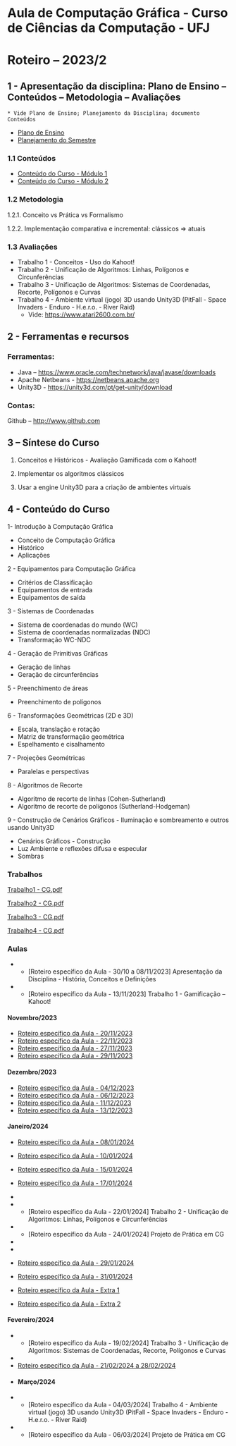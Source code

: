 # Aula de Computação Gráfica - Curso de Ciências da Computação - UFJ
# Roteiro – 2023/2

## 1 - Apresentação da disciplina: Plano de Ensino – Conteúdos – Metodologia – Avaliações
	* Vide Plano de Ensino; Planejamento da Disciplina; documento Conteúdos
 

- [Plano de Ensino](https://github.com/marcoswagner-commits/aulacg/files/10428342/Plano_Ensino_CG_2022_2.2023.pdf)
- [Planejamento do Semestre](https://github.com/marcoswagner-commits/aulacg/files/10428338/Planejamento.do.Semestre_2022_CG.pdf)

### 1.1 Conteúdos
- [Conteúdo do Curso - Módulo 1](https://github.com/marcoswagner-commits/aulacg/files/10428455/ApostilaCG2021_Modulo1.pdf)
- [Conteúdo do Curso - Módulo 2](https://github.com/marcoswagner-commits/aulacg/files/10428488/ApostilaCG2021_Modulo2.pdf)


### 1.2 Metodologia

1.2.1. Conceito vs Prática vs Formalismo

1.2.2. Implementação comparativa e incremental: clássicos => atuais

### 1.3 Avaliações
- Trabalho 1 - Conceitos - Uso do Kahoot!
- Trabalho 2 - Unificação de Algoritmos: Linhas, Polígonos e Circunferências
- Trabalho 3 - Unificação de Algoritmos: Sistemas de Coordenadas, Recorte, Polígonos e Curvas
- Trabalho 4 - Ambiente virtual (jogo) 3D usando Unity3D (PitFall - Space Invaders - Enduro - H.e.r.o. - River Raid) 
	- Vide: https://www.atari2600.com.br/ 

## 2  - Ferramentas e recursos

### Ferramentas:
- Java – https://www.oracle.com/technetwork/java/javase/downloads 
- Apache Netbeans - https://netbeans.apache.org
- Unity3D - https://unity3d.com/pt/get-unity/download

### Contas:
Github – http://www.github.com 


## 3 – Síntese do Curso

1. Conceitos e Históricos - Avaliação Gamificada com o Kahoot!

2. Implementar os algoritmos clássicos

3. Usar a engine Unity3D para a criação de ambientes virtuais

## 4 - Conteúdo do Curso
1- Introdução à Computação Gráfica
- Conceito de Computação Gráfica
- Histórico
- Aplicações

2 - Equipamentos para Computação Gráfica
- Critérios de Classificação
- Equipamentos de entrada
- Equipamentos de saída

3 - Sistemas de Coordenadas
- Sistema de coordenadas do mundo (WC)
- Sistema de coordenadas normalizadas (NDC)
- Transformação WC-NDC

4 - Geração de Primitivas Gráficas
- Geração de linhas
- Geração de circunferências

5 - Preenchimento de áreas
- Preenchimento de polígonos

6 - Transformações Geométricas (2D e 3D)
- Escala, translação e rotação
- Matriz de transformação geométrica
- Espelhamento e cisalhamento

7 - Projeções Geométricas
- Paralelas e perspectivas

8 - Algoritmos de Recorte
- Algoritmo de recorte de linhas (Cohen-Sutherland)
- Algoritmo de recorte de polígonos (Sutherland-Hodgeman)

9 - Construção de Cenários Gráficos - Iluminação e sombreamento e outros usando Unity3D
- Cenários Gráficos - Construção
- Luz Ambiente e reflexões difusa e especular
- Sombras


### Trabalhos

[Trabalho1 - CG.pdf](https://github.com/marcoswagner-commits/aulacg/blob/15b7895f13c40ada1da0710138d5fa00d748bfac/documentos/Trabalho1%20-%20CG.pdf)

[Trabalho2 - CG.pdf](https://github.com/marcoswagner-commits/aulacg/blob/2806ec17d835ca3860d041c20a72338e24caa322/documentos/Trabalho2%20-%20CG.pdf)

[Trabalho3 - CG.pdf](https://github.com/marcoswagner-commits/aulacg/blob/33e8ca2ba0c02a358c26515bde776306245e8f53/documentos/Trabalho3%20-%20CG.pdf)

[Trabalho4 - CG.pdf](https://github.com/marcoswagner-commits/aulacg/blob/33e8ca2ba0c02a358c26515bde776306245e8f53/documentos/Trabalho4%20-%20CG.pdf)





### Aulas
- - [Roteiro específico da Aula - 30/10 a 08/11/2023] Apresentação da Disciplina - História, Conceitos e Definições
- - [Roteiro específico da Aula - 13/11/2023] Trabalho 1 - Gamificação – Kahoot!
#### Novembro/2023
- [Roteiro específico da Aula - 20/11/2023](https://github.com/marcoswagner-commits/projetos_cg/blob/main/documentos/aula1.md)
- [Roteiro específico da Aula - 22/11/2023](https://github.com/marcoswagner-commits/projetos_cg/blob/main/documentos/aula2.md)
- [Roteiro específico da Aula - 27/11/2023](https://github.com/marcoswagner-commits/projetos_cg/blob/main/documentos/aula3.md)
- [Roteiro específico da Aula - 29/11/2023](https://github.com/marcoswagner-commits/projetos_cg/blob/main/documentos/aula4.md)
#### Dezembro/2023
- [Roteiro específico da Aula - 04/12/2023](https://github.com/marcoswagner-commits/projetos_cg/blob/main/documentos/aula5.md)
- [Roteiro específico da Aula - 06/12/2023](https://github.com/marcoswagner-commits/projetos_cg/blob/main/documentos/aula6.md)
- [Roteiro específico da Aula - 11/12/2023](https://github.com/marcoswagner-commits/projetos_cg/blob/main/documentos/aula7.md)
- [Roteiro específico da Aula - 13/12/2023](https://github.com/marcoswagner-commits/projetos_cg/blob/main/documentos/aula7.md)
#### Janeiro/2024
- [Roteiro específico da Aula - 08/01/2024](https://github.com/marcoswagner-commits/projetos_cg/blob/main/documentos/aula8.md)
- [Roteiro específico da Aula - 10/01/2024](https://github.com/marcoswagner-commits/projetos_cg/blob/main/documentos/aula9.md)
- [Roteiro específico da Aula - 15/01/2024](https://github.com/marcoswagner-commits/projetos_cg/blob/main/documentos/aula10.md)
- [Roteiro específico da Aula - 17/01/2024](https://github.com/marcoswagner-commits/projetos_cg/blob/main/documentos/aula11.md)
- 
- - [Roteiro específico da Aula - 22/01/2024] Trabalho 2 - Unificação de Algoritmos: Linhas, Polígonos e Circunferências
- - [Roteiro específico da Aula - 24/01/2024] Projeto de Prática em CG
- 
- 
- [Roteiro específico da Aula - 29/01/2024](https://github.com/marcoswagner-commits/projetos_cg/blob/main/documentos/aula14.md)
- [Roteiro específico da Aula - 31/01/2024](https://github.com/marcoswagner-commits/projetos_cg/blob/main/documentos/aula15.md)

- [Roteiro específico da Aula - Extra 1](https://github.com/marcoswagner-commits/projetos_cg/blob/main/documentos/aula16.md)
- [Roteiro específico da Aula - Extra 2](https://github.com/marcoswagner-commits/projetos_cg/blob/main/documentos/aula17.md)

#### Fevereiro/2024
- - [Roteiro específico da Aula - 19/02/2024] Trabalho 3 - Unificação de Algoritmos: Sistemas de Coordenadas, Recorte, Polígonos e Curvas
- 
- [Roteiro específico da Aula - 21/02/2024 a 28/02/2024](https://github.com/marcoswagner-commits/projetos_cg/blob/main/documentos/aula18.md)
- #### Março/2024
- - [Roteiro específico da Aula - 04/03/2024] Trabalho 4 - Ambiente virtual (jogo) 3D usando Unity3D (PitFall - Space Invaders - Enduro - H.e.r.o. - River Raid) 
- - [Roteiro específico da Aula - 06/03/2024] Projeto de Prática em CG

